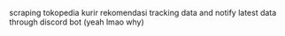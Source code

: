 scraping tokopedia kurir rekomendasi tracking data and notify latest data through discord bot (yeah lmao why)
